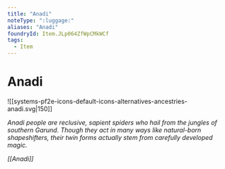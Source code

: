 ```yaml
---
title: "Anadi"
noteType: ":luggage:"
aliases: "Anadi"
foundryId: Item.JLp064ZfWpCMkWCf
tags:
  - Item
---
```


# Anadi
![[systems-pf2e-icons-default-icons-alternatives-ancestries-anadi.svg|150]]

_Anadi people are reclusive, sapient spiders who hail from the jungles of southern Garund. Though they act in many ways like natural-born shapeshifters, their twin forms actually stem from carefully developed magic._

_[[Anadi]]_
